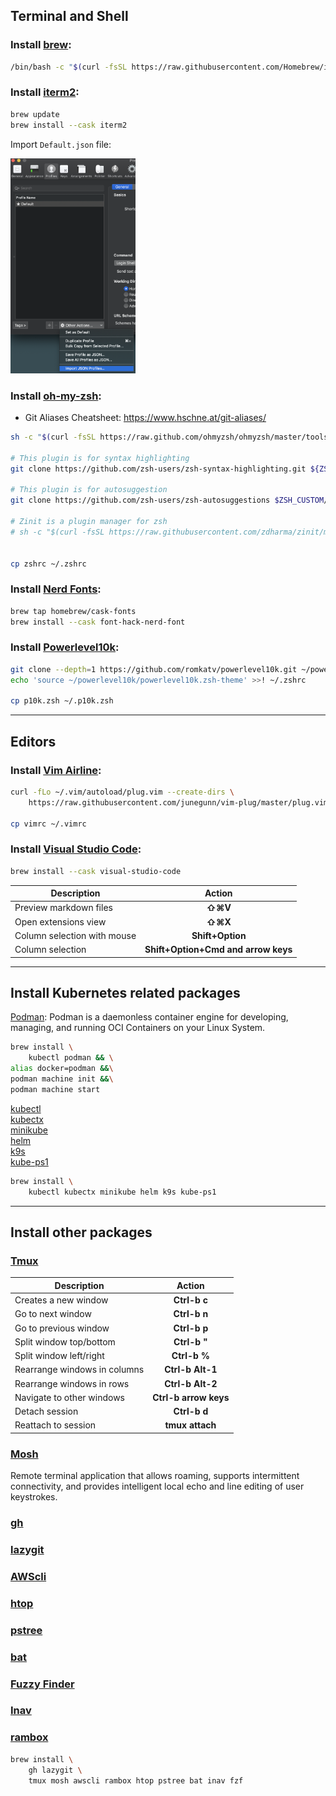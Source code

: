 ## Terminal and Shell

### Install [brew](https://brew.sh/):  
```bash
/bin/bash -c "$(curl -fsSL https://raw.githubusercontent.com/Homebrew/install/HEAD/install.sh)"
```

### Install [iterm2](https://iterm2.com/):  
```bash
brew update
brew install --cask iterm2
```

Import `Default.json` file:  

<img src="iterm2.png" alt="drawing" width="200"/>

### Install [oh-my-zsh](https://ohmyz.sh/#install):  
- Git Aliases Cheatsheet: https://www.hschne.at/git-aliases/
```bash
sh -c "$(curl -fsSL https://raw.github.com/ohmyzsh/ohmyzsh/master/tools/install.sh)"

# This plugin is for syntax highlighting
git clone https://github.com/zsh-users/zsh-syntax-highlighting.git ${ZSH_CUSTOM:-~/.oh-my-zsh/custom}/plugins/zsh-syntax-highlighting

# This plugin is for autosuggestion
git clone https://github.com/zsh-users/zsh-autosuggestions $ZSH_CUSTOM/plugins/zsh-autosuggestions

# Zinit is a plugin manager for zsh
# sh -c "$(curl -fsSL https://raw.githubusercontent.com/zdharma/zinit/master/doc/install.sh)"


cp zshrc ~/.zshrc
```

### Install [Nerd Fonts](https://github.com/ryanoasis/nerd-fonts#option-4-homebrew-fonts):
```bash
brew tap homebrew/cask-fonts
brew install --cask font-hack-nerd-font
```

### Install [Powerlevel10k](https://github.com/romkatv/powerlevel10k):
```bash
git clone --depth=1 https://github.com/romkatv/powerlevel10k.git ~/powerlevel10k
echo 'source ~/powerlevel10k/powerlevel10k.zsh-theme' >>! ~/.zshrc	

cp p10k.zsh ~/.p10k.zsh	
```
---
## Editors

### Install [Vim Airline](https://github.com/vim-airline/vim-airline):
```bash
curl -fLo ~/.vim/autoload/plug.vim --create-dirs \
    https://raw.githubusercontent.com/junegunn/vim-plug/master/plug.vim

cp vimrc ~/.vimrc
```

### Install [Visual Studio Code](https://code.visualstudio.com/):
```bash
brew install --cask visual-studio-code
```
| Description                   | Action                                |
|-------------------------------|:-------------------------------------:|
| Preview markdown files 		| **⇧⌘V**								|
| Open extensions view	 		| **⇧⌘X**								|
| Column selection with mouse 	| **Shift+Option**						|
| Column selection	 			| **Shift+Option+Cmd and arrow keys**	|
---
## Install Kubernetes related packages  

[Podman](https://podman.io/): Podman is a daemonless container engine for developing, managing, and running OCI Containers on your Linux System.  

```bash
brew install \
	kubectl podman && \
alias docker=podman &&\
podman machine init &&\
podman machine start
```	
 [kubectl]()  
 [kubectx]()  
 [minikube]()  
 [helm]()  
 [k9s]()  
 [kube-ps1]()  

```bash
brew install \
	kubectl kubectx minikube helm k9s kube-ps1
```	
---
## Install other packages

### [Tmux]()
| Description                  | Action                 |
|------------------------------|:----------------------:|
| Creates a new window         | **Ctrl-b c**           |
| Go to next window            | **Ctrl-b n**           |
| Go to previous window        | **Ctrl-b p**           |
| Split window top/bottom      | **Ctrl-b "**           |
| Split window left/right      | **Ctrl-b %**           |
| Rearrange windows in columns | **Ctrl-b Alt-1**       |
| Rearrange windows in rows    | **Ctrl-b Alt-2**       |
| Navigate to other windows	   | **Ctrl-b arrow keys**  |
| Detach session			   | **Ctrl-b d**           |
| Reattach to session		   | **tmux attach**        |


### [Mosh](https://mosh.org/#getting)
Remote terminal application that allows roaming, supports intermittent connectivity, and provides intelligent local echo and line editing of user keystrokes.

### [gh]()  

### [lazygit]()  

### [AWScli]()  

### [htop]()  

### [pstree]()  

### [bat]() 

### [Fuzzy Finder]() 

### [Inav]()  

### [rambox]()  
```bash
brew install \
	gh lazygit \
	tmux mosh awscli rambox htop pstree bat inav fzf
```	